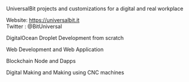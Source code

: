 
UniversalBit
projects and customizations for a digital and real workplace

Website: https://universalbit.it    
Twitter : @BitUniversal



DigitalOcean Droplet Development from scratch

Web Development and Web Application

Blockchain Node and Dapps

Digital Making and Making using CNC machines
